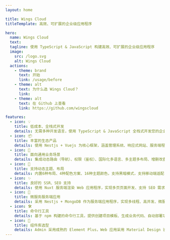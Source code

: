 ```yaml
---
layout: home

title: Wings Cloud
titleTemplate: 高效、可扩展的企业级应用程序

hero:
  name: Wings Cloud
  text:
  tagline: 使用 TypeScript & JavaScript 构建高效、可扩展的企业级应用程序
  image:
    src: /logo.svg
    alt: Wings Cloud
  actions:
    - theme: brand
      text: 开始
      link: /usage/before
    - theme: alt
      text: 为什么选 Wings Cloud？
      link:
    - theme: alt
      text: 在 Github 上查看
      link: https://github.com/wingscloud

features:
  - icon: 💡
    title: 低成本、全栈式开发
    details: 无需多种开发语言，使用 TypeScript & JavaScript 全栈式开发您的企业级应用程序。
  - icon: 📦
    title: 丰富的生态产品
    details: 使用 Nestjs + Vuejs 为核心框架，涵盖管理系统、响应式网站、服务端程序。
  - icon: 🚀
    title: 面向通用业务场景
    details: 集成动态路由（导航）、权限（鉴权）、国际化多语言、多主题多布局、增删改查业务等常用功能。
  - icon: 🎨
    title: 支持动态主题、布局
    details: 内置6种布局、4种配色方案、16种主题颜色，支持黑暗模式，支持移动端适配，可自定义主题颜色。
  - icon: ✨
    title: 良好的 SSR、SEO 支持
    details: 使用 Nuxt 服务端渲染 Web 应用程序，实现多页页面开发、支持 SEO 需求、服务端渲染。
  - icon: 🚨
    title: 微服务服务端应用
    details: 采用 Nestjs + MongoDB 作为服务端应用程序，实现多线程、高并发、微服务、非关系型数据库支持。
  - icon: 🛠️
    title: 命令行工具
    details: 基于 npm 构建的命令行工具，提供创建项目模板、生成业务代码、自动部署功能。
  - icon: 💎
    title: 组件库选型
    details: Admin 采用成熟的 Element Plus，Web 应用采用 Material Design 设计风格的 Varlet UI。
---
```


